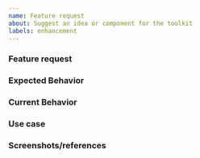 ```yaml
---
name: Feature request
about: Suggest an idea or component for the toolkit
labels: enhancement
---
```


<!--
  ⚠️⚠️ Please do the following before submitting: ⚠️⚠️

  📖 Please read our Rules of Conduct: https://opensource.microsoft.com/codeofconduct/
  🔎 Please search existing issues to avoid creating duplicates.
-->

### Feature request

<!-- A clear and concise description of the feature or component you're requesting. -->

### Expected Behavior

<!-- Tell us how the feature should work. -->

### Current Behavior

<!-- Explain how the feature would alter/enhance current behavior. -->

### Use case

<!-- Please provide a use case to help us understand your request in context. -->

### Screenshots/references

<!-- In the case of a component request or a visually oriented feature request, providing screenshots and/or links to examples of the component/feature you're seeking will be very helpful. -->
